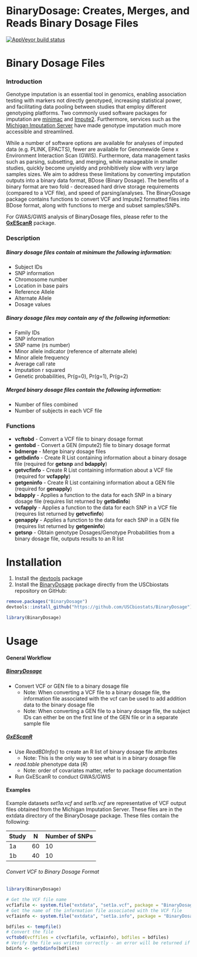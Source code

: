 BinaryDosage: Creates, Merges, and Reads Binary Dosage Files
================

[![AppVeyor build
status](https://ci.appveyor.com/api/projects/status/github/USCbiostats/BinaryDosage?branch=master&svg=true)](https://ci.appveyor.com/project/USCbiostats/BinaryDosage)

# Binary Dosage Files

### Introduction

Genotype imputation is an essential tool in genomics, enabling
association testing with markers not directly genotyped, increasing
statistical power, and facilitating data pooling between studies that
employ different genotyping platforms. Two commonly used software
packages for imputation are
[minimac](https://genome.sph.umich.edu/wiki/Minimac) and
[Impute2](http://mathgen.stats.ox.ac.uk/impute/impute_v2.html).
Furthermore, services such as the [Michigan Imputation
Server](https://imputationserver.sph.umich.edu/index.html) have made
genotype imputation much more accessible and streamlined.

While a number of software options are available for analyses of imputed
data (e.g. PLINK, EPACTS), fewer are available for Genomewide Gene x
Environment Interaction Scan (GWIS). Furthermore, data management tasks
such as parsing, subsetting, and merging, while manageable in smaller
studies, quickly become unyieldy and prohibitively slow with very large
samples sizes. We aim to address these limitations by converting
imputation outputs into a binary data format, BDose (Binary Dosage). The
benefits of a binary format are two fold - decreased hard drive storage
requirements (compared to a VCF file), and speed of parsing/analyses.
The BinaryDosage package contains functions to convert VCF and Impute2
formatted files into BDose format, along with functions to merge and
subset samples/SNPs.

For GWAS/GWIS analysis of BinaryDosage files, please refer to the
[**GxEScanR**](https://github.com/USCbiostats/GxEScanR) package.

### Description

##### Binary dosage files contain at minimum the following information:

  - Subject IDs  
  - SNP information  
  - Chromosome number  
  - Location in base pairs  
  - Reference Allele  
  - Alternate Allele  
  - Dosage values

##### Binary dosage files may contain any of the following information:

  - Family IDs
  - SNP information
  - SNP name (rs number)
  - Minor allele indicator (reference of alternate allele)
  - Minor allele frequency
  - Average call rate
  - Imputation r squared
  - Genetic probabilities, Pr(g=0), Pr(g=1), Pr(g=2)

##### Merged binary dosage files contain the following information:

  - Number of files combined
  - Number of subjects in each VCF file

### Functions

  - **vcftobd** - Convert a VCF file to binary dosage format
  - **gentobd** - Convert a GEN (impute2) file to binary dosage format
  - **bdmerge** - Merge binary dosage files
  - **getbdinfo** - Create R List containing information about a binary
    dosage file (required for **getsnp** and **bdapply**)
  - **getvcfinfo** - Create R List containing information about a VCF
    file (required for **vcfapply**)
  - **getgeninfo** - Create R List containing information about a GEN
    file (required for **genapply**)
  - **bdapply** - Applies a function to the data for each SNP in a
    binary dosage file (requires list returned by **getbdinfo**)
  - **vcfapply** - Applies a function to the data for each SNP in a VCF
    file (requires list returned by **getvcfinfo**)
  - **genapply** - Applies a function to the data for each SNP in a GEN
    file (requires list returned by **getgeninfo**)
  - **getsnp** - Obtain genotype Dosages/Genotype Probabilities from a
    binary dosage file, outputs results to an R list

# Installation

1.  Install the [devtools](https://github.com/hadley/devtools) package
2.  Install the
    [BinaryDosage](https://github.com/USCbiostats/BinaryDosage) package
    directly from the USCbiostats repository on GitHub:

<!-- end list -->

``` r
remove.packages("BinaryDosage")
devtools::install_github("https://github.com/USCbiostats/BinaryDosage")

library(BinaryDosage)
```

# Usage

#### General Workflow

##### [**BinaryDosage**](https://github.com/USCbiostats/BinaryDosage)

  - Convert VCF or GEN file to a binary dosage file
      - Note: When converting a VCF file to a binary dosage file, the
        information file associated with the vcf can be used to add
        addition data to the binary dosage file
      - Note: When converting a GEN file to a binary dosage file, the
        subject IDs can either be on the first line of the GEN file or
        in a separate sample file

##### [**GxEScanR**](https://github.com/USCbiostats/GxEScanR)

  - Use *ReadBDInfo()* to create an R list of binary dosage file
    attributes
      - Note: This is the only way to see what is in a binary dosage
        file
  - *read.table* phenotype data (*R*)
      - Note: order of covariates matter, refer to package documentation
  - Run GxEScanR to conduct GWAS/GWIS

#### Examples

Example datasets *set1a.vcf* and *set1b.vcf* are representative of VCF
output files obtained from the Michigan Imputation Server. These files
are in the extdata directory of the BinaryDosage package. These files
contain the following:

| Study | N  | Number of SNPs |
| ----- | -- | -------------- |
| 1a    | 60 | 10             |
| 1b    | 40 | 10             |

###### Convert VCF to Binary Dosage Format

``` r
library(BinaryDosage)

# Get the VCF file name
vcf1afile <- system.file("extdata", "set1a.vcf", package = "BinaryDosage")
# Get the name of the information file associated with the VCF file
vcf1ainfo <- system.file("extdata", "set1a.info", package = "BinaryDosage")

bdfiles <- tempfile()
# Convert the file
vcftobd(vcffiles = c(vcf1afile, vcf1ainfo), bdfiles = bdfiles)
# Verify the file was written correctly - an error will be returned if file wasn't written properly
bdinfo <- getbdinfo(bdfiles)
```
